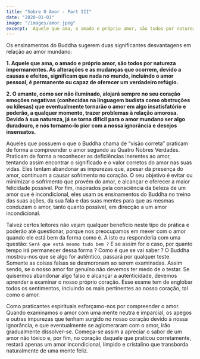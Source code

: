 ```yaml
---
title: "Sobre O Amor - Part III"
date: "2020-01-01"
image: "/images/amor.jpeg"
excerpt:  Aquele que ama, o amado e próprio amor, são todos por natureza impermanentes. As alterações e as mudanças que ocorrem, devido a causas e efeitos, significam que nada no mundo, incluindo o amor pessoal, é permanente ou capaz de oferecer um verdadeiro refúgio.
---
```


Os ensinamentos do Buddha sugerem duas significantes desvantagens em relação ao amor mundano:

**1. Aquele que ama, o amado e próprio amor, são todos por natureza impermanentes. As alterações e as mudanças que ocorrem, devido a causas e efeitos, significam que nada no mundo, incluindo o amor pessoal, é permanente ou capaz de oferecer um verdadeiro refúgio.**

**2. O amante, como ser não iluminado, alojará sempre no seu coração emoções negativas (conhecidas na linguagem budista como obstruções ou kilesas) que eventualmente tornarão o amor em algo insatisfatório e poderão, a qualquer momento, trazer problemas à relação amorosa. Devido à sua natureza, já se torna difícil para o amor mundano ser algo duradouro, e nós tornamo-lo pior com a nossa ignorância e desejos insensatos.**

Aqueles que possuem o que o Buddha chama de “visão correta” praticam de forma a compreender o amor segundo as Quatro Nobres Verdades. Praticam de forma a reconhecer as deficiências inerentes ao amor, tentando assim encontrar o significado e o valor corretos do amor nas suas vidas. Eles tentam abandonar as impurezas que, apesar da presença do amor, continuam a causar sofrimento no coração. O seu objetivo é evitar ou minimizar o sofrimento que provém do amor, e alcançar e oferecer a maior felicidade possível. Por fim, inspirados pela consciência da beleza de um amor que é incondicional, eles usam os ensinamentos do Buddha no treino das suas ações, da sua fala e das suas mentes para que as mesmas conduzam o amor, tanto quanto possível, em direcção a um amor incondicional.

Talvez certos leitores não vejam qualquer benefício neste tipo de prática e poderão até questionar, porque nos preocupamos em mexer com o amor quando ele está bem da forma como é. A isto eu responderia com uma questão: `Será que está mesmo tudo bem ?` E se assim for o caso, por quanto tempo irá permanecer dessa forma ? Como é que se vai saber ? O Buddha mostrou-nos que se algo for autêntico, passará por qualquer teste. Somente as coisas falsas se desmoronam ao serem examinadas. Assim sendo, se o nosso amor for genuíno não devemos ter medo de o testar. Se quisermos abandonar algo falso e alcançar a autenticidade, devemos aprender a examinar o nosso próprio coração. Esse exame tem de englobar todos os sentimentos, incluindo os mais pertinentes ao nosso coração, tal como o amor.

Como praticantes espirituais esforçamo-nos por compreender o amor. Quando examinamos o amor com uma mente neutra e imparcial, os apegos e outras impurezas que tenham surgido no nosso coração devido à nossa ignorância, e que eventualmente se aglomeraram com o amor, irão gradualmente dissolver-se. Começa-se assim a apreciar o sabor de um amor não tóxico e, por fim, no coração daquele que praticou corretamente, restará apenas um amor incondicional, límpido e cristalino que transborda naturalmente de uma mente feliz.

